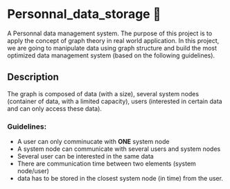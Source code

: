 # Personnal_data_storage  💾
A Personnal data management system. The purpose of this project is to apply the concept of graph theory in real world application. In this project, we are going to manipulate data using graph structure and build the most optimized data management system (based on the following guidelines). 

## Description
The graph is composed of data (with a size), several system nodes (container of data, with a limited capacity), users (interested in certain data and can only access these data).

### Guidelines:
- A user can only comminucate with **ONE** system node
- A system node can communicate with several users and system nodes
- Several user can be interested in the same data
- There are communication time between two elements (system node/user)
- data has to be stored in the closest system node (in time) from the user. 
